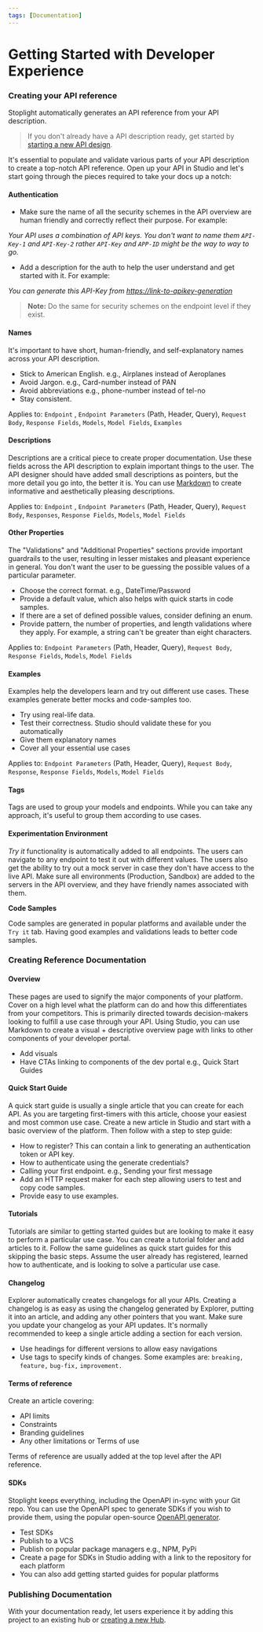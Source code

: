 ```yaml
---
tags: [Documentation]
---
```


# Getting Started with Developer Experience

### Creating your API reference

Stoplight automatically generates an API reference from your API description. 

> If you don't already have a API description ready, get started by [starting a new API design](../3.-design/b.starting-a-new-api-design.md).

It's essential to populate and validate various parts of your API description to create a top-notch API reference. Open up your API in Studio and let's start going through the pieces required to take your docs up a notch:

#### Authentication

- Make sure the name of all the security schemes in the API overview are human friendly and correctly reflect their purpose. For example:

 *Your API uses a combination of API keys. You don't want to name them `API-Key-1` and `API-Key-2` rather `API-Key` and `APP-ID` might be the way to way to go.*

- Add a description for the auth to help the user understand and get started with it. For example:

 *You can generate this API-Key from [https://link-to-apikey-generation]()*

> **Note:** Do the same for security schemes on the endpoint level if they exist.

#### Names

It's important to have short, human-friendly, and self-explanatory names across your API description. 

- Stick to American English. e.g., Airplanes instead of Aeroplanes
- Avoid Jargon. e.g., Card-number instead of PAN
- Avoid abbreviations e.g., phone-number instead of tel-no
- Stay consistent. 

Applies to: `Endpoint` , `Endpoint Parameters` (Path, Header, Query), `Request Body`, `Response Fields`, `Models`, `Model Fields`, `Examples`

#### Descriptions

Descriptions are a critical piece to create proper documentation. Use these fields across the API description to explain important things to the user. The API designer should have added small descriptions as pointers, but the more detail you go into, the better it is. You can use [Markdown](https://meta.stoplight.io/docs/studio/docs/Documentation/03a-stoplight-flavored-markdown.md) to create informative and aesthetically pleasing descriptions. 

Applies to: `Endpoint` , `Endpoint Parameters` (Path, Header, Query), `Request Body`, `Responses`, `Response Fields`, `Models`, `Model Fields`

#### Other Properties

The "Validations" and "Additional Properties" sections provide important guardrails to the user, resulting in lesser mistakes and pleasant experience in general. You don't want the user to be guessing the possible values of a particular parameter. 

- Choose the correct format. e.g., DateTime/Password
- Provide a default value, which also helps with quick starts in code samples. 
- If there are a set of defined possible values, consider defining an enum.
- Provide pattern, the number of properties, and length validations where they apply. For example, a string can't be greater than eight characters. 

Applies to: `Endpoint Parameters` (Path, Header, Query), `Request Body`, `Response Fields`, `Models`, `Model Fields`

#### Examples

Examples help the developers learn and try out different use cases. These examples generate better mocks and code-samples too.

- Try using real-life data.
- Test their correctness. Studio should validate these for you automatically 
- Give them explanatory names
- Cover all your essential use cases

Applies to: `Endpoint Parameters` (Path, Header, Query), `Request Body`, `Response`, `Response Fields`, `Models`, `Model Fields`

#### Tags

Tags are used to group your models and endpoints. While you can take any approach, it's useful to group them according to use cases. 

#### Experimentation Environment

*Try it* functionality is automatically added to all endpoints. The users can navigate to any endpoint to test it out with different values. The users also get the ability to try out a mock server in case they don't have access to the live API. Make sure all environments (Production, Sandbox) are added to the servers in the API overview, and they have friendly names associated with them. 

**Code Samples**

Code samples are generated in popular platforms and available under the `Try it` tab. Having good examples and validations leads to better code samples.

### Creating Reference Documentation

#### Overview

These pages are used to signify the major components of your platform. Cover on a high level what the platform can do and how this differentiates from your competitors. This is primarily directed towards decision-makers looking to fulfill a use case through your API. Using Studio, you can use Markdown to create a visual + descriptive overview page with links to other components of your developer portal. 

- Add visuals
- Have CTAs linking to components of the dev portal e.g., Quick Start Guides

#### Quick Start Guide

A quick start guide is usually a single article that you can create for each API. As you are targeting first-timers with this article, choose your easiest and most common use case. Create a new article in Studio and start with a basic overview of the platform. Then follow with a step to step guide:

- How to register? This can contain a link to generating an authentication token or API key.
- How to authenticate using the generate credentials?
- Calling your first endpoint. e.g., Sending your first message
- Add an HTTP request maker for each step allowing users to test and copy code samples.
- Provide easy to use examples.

#### Tutorials

Tutorials are similar to getting started guides but are looking to make it easy to perform a particular use case. You can create a tutorial folder and add articles to it. Follow the same guidelines as quick start guides for this skipping the basic steps. Assume the user already has registered, learned how to authenticate, and is looking to solve a particular use case. 

#### Changelog

Explorer automatically creates changelogs for all your APIs. Creating a changelog is as easy as using the changelog generated by Explorer, putting it into an article, and adding any other pointers that you want. Make sure you update your changelog as your API updates. It's normally recommended to keep a single article adding a section for each version. 

- Use headings for different versions to allow easy navigations
- Use tags to specify kinds of changes. Some examples are: `breaking,` `feature,` `bug-fix,` `improvement.`

#### Terms of reference

Create an article covering:
- API limits
- Constraints
- Branding guidelines
- Any other limitations or Terms of use

Terms of reference are usually added at the top level after the API reference. 

#### SDKs

Stoplight keeps everything, including the OpenAPI in-sync with your Git repo. You can use the OpenAPI spec to generate SDKs if you wish to provide them, using the popular open-source [OpenAPI generator](https://github.com/OpenAPITools/openapi-generator).

- Test SDKs
- Publish to a VCS
- Publish on popular package managers e.g., NPM, PyPi
- Create a page for SDKs in Studio adding with a link to the repository for each platform
- You can also add getting started guides for popular platforms

### Publishing Documentation

With your documentation ready, let users experience it by adding this project to an existing hub or [creating a new Hub](c.creating-a-hub.md). 
